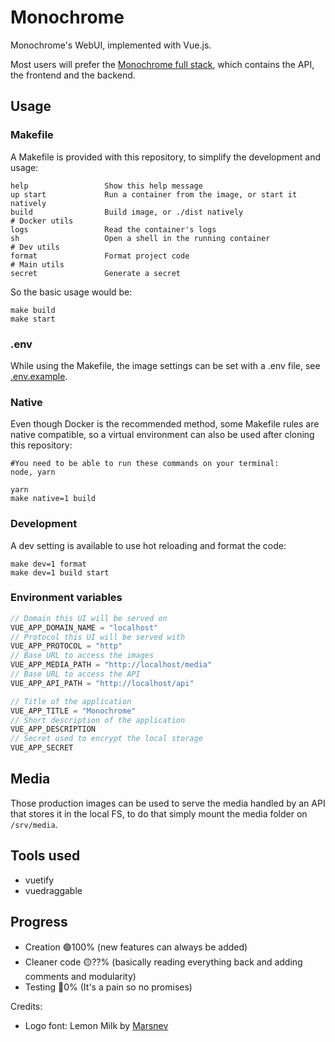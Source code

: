 # Monochrome
Monochrome's WebUI, implemented with Vue.js.

Most users will prefer the [Monochrome full stack](https://github.com/MonochromeCMS/Monochrome), which contains the API, the frontend and the backend.

## Usage
### Makefile
A Makefile is provided with this repository, to simplify the development and usage:
```
help                 Show this help message
up start             Run a container from the image, or start it natively
build                Build image, or ./dist natively
# Docker utils
logs                 Read the container's logs
sh                   Open a shell in the running container
# Dev utils
format               Format project code
# Main utils
secret               Generate a secret
```
So the basic usage would be:
```shell
make build
make start
```
### .env
While using the Makefile, the image settings can be set with a .env file, see [.env.example](.env.example).
### Native
Even though Docker is the recommended method, some Makefile rules are native compatible, so
a virtual environment can also be used after cloning this repository:
```shell
#You need to be able to run these commands on your terminal:
node, yarn
```
```shell
yarn
make native=1 build
```
### Development
A dev setting is available to use hot reloading and format the code:
```shell
make dev=1 format
make dev=1 build start
```
### Environment variables
```javascript
// Domain this UI will be served on
VUE_APP_DOMAIN_NAME = "localhost"
// Protocol this UI will be served with
VUE_APP_PROTOCOL = "http"
// Base URL to access the images
VUE_APP_MEDIA_PATH = "http://localhost/media"
// Base URL to access the API
VUE_APP_API_PATH = "http://localhost/api"

// Title of the application
VUE_APP_TITLE = "Monochrome"
// Short description of the application
VUE_APP_DESCRIPTION
// Secret used to encrypt the local storage
VUE_APP_SECRET
```

## Media
Those production images can be used to serve the media handled by an API that stores it in the local FS,
to do that simply mount the media folder on `/srv/media`.

## Tools used
* vuetify
* vuedraggable

## Progress
* Creation 🟢100% (new features can always be added)
* Cleaner code 🟡??% (basically reading everything back and adding comments and modularity)
* Testing 🔴0% (It's a pain so no promises)

Credits:
* Logo font: Lemon Milk by [Marsnev](https://marsnev.com/)
